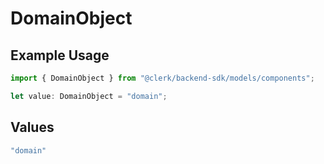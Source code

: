 # DomainObject

## Example Usage

```typescript
import { DomainObject } from "@clerk/backend-sdk/models/components";

let value: DomainObject = "domain";
```

## Values

```typescript
"domain"
```